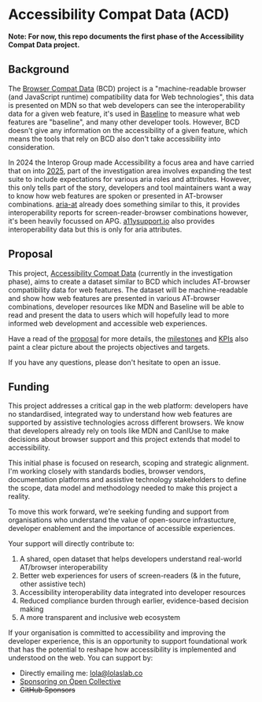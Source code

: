 # Accessibility Compat Data (ACD)

**Note: For now, this repo documents the first phase of the Accessibility Compat Data project.**

## Background
The [Browser Compat Data](https://github.com/mdn/browser-compat-data) (BCD) project is a "machine-readable browser (and JavaScript runtime) compatibility data for Web technologies", this data is presented on MDN so that web developers can see the interoperability data for a given web feature, it's used in [Baseline](https://developer.mozilla.org/en-US/blog/baseline-unified-view-stable-web-features/) to measure what web features are "baseline", and many other developer tools. However, BCD doesn't give any information on the accessibility of a given feature, which means the tools that rely on BCD also don't take accessibility into consideration.

In 2024 the Interop Group made Accessibility a focus area and have carried that on into [2025](https://github.com/web-platform-tests/interop-accessibility/issues/148), part of the investigation area involves expanding the test suite to include expectations for various aria roles and attributes. However, this only tells part of the story, developers and tool maintainers want a way to know how web features are spoken or presented in AT-browser combinations. [aria-at](https://aria-at.w3.org) already does something similar to this, it provides interoperability reports for screen-reader-browser combinations however, it's been heavily focussed on APG. [a11ysupport.io](a11ysupport.io) also provides interoperability data but this is only for aria attributes.

## Proposal
This project, [Accessibility Compat Data](/proposal.md) (currently in the investigation phase), aims to create a dataset similar to BCD which includes AT-browser compatibility data for web features. The dataset will be machine-readable and show how web features are presented in various AT-browser combinations, developer resources like MDN and Baseline will be able to read and present the data to users which will hopefully lead to more informed web development and accessible web experiences. 

Have a read of the [proposal](/proposal.md) for more details, the [milestones](/milestones.md) and [KPIs](/kpis.md) also paint a clear picture about the projects objectives and targets. 

If you have any questions, please don't hesitate to open an issue.

## Funding

This project addresses a critical gap in the web platform: developers have no standardised, integrated way to understand how web features are supported by assistive technologies across different browsers. We know that developers already rely on tools like MDN and CanIUse to make decisions about browser support and this project extends that model to accessibility.

This initial phase is focused on research, scoping and strategic alignment. I'm working closely with standards bodies, browser vendors, documentation platforms and assistive technology stakeholders to define the scope, data model and methodology needed to make this project a reality.

To move this work forward, we’re seeking funding and support from organisations who understand the value of open-source infrastucture, developer enablement and the importance of accessible experiences. 

Your support will directly contribute to:
1. A shared, open dataset that helps developers understand real-world AT/browser interoperability
2. Better web experiences for users of screen-readers (& in the future, other assistive tech)
3. Accessibility interoperability data integrated into developer resources
4. Reduced compliance burden through earlier, evidence-based decision making
5. A more transparent and inclusive web ecosystem

If your organisation is committed to accessibility and improving the developer experience, this is an opportunity to support foundational work that has the potential to reshape how accessibility is implemented and understood on the web.
You can support by:
- Directly emailing me: lola@lolaslab.co
- [Sponsoring on Open Collective](https://give.lolaslab.co)
- ~~GitHub Sponsors~~


